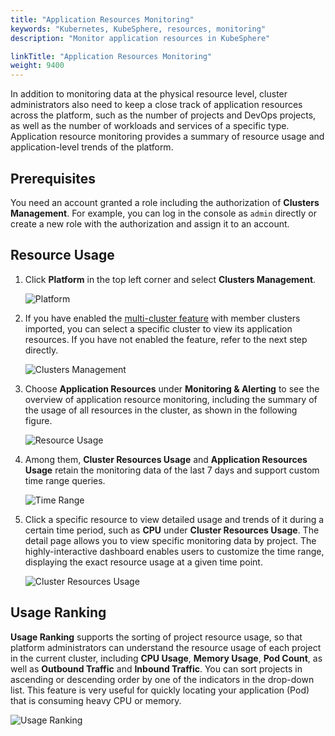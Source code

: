 ```yaml
---
title: "Application Resources Monitoring"
keywords: "Kubernetes, KubeSphere, resources, monitoring"
description: "Monitor application resources in KubeSphere"

linkTitle: "Application Resources Monitoring"
weight: 9400
---
```


In addition to monitoring data at the physical resource level, cluster administrators also need to keep a close track of application resources across the platform, such as the number of projects and DevOps projects, as well as the number of workloads and services of a specific type. Application resource monitoring provides a summary of resource usage and application-level trends of the platform.

## Prerequisites

You need an account granted a role including the authorization of **Clusters Management**. For example, you can log in the console as `admin` directly or create a new role with the authorization and assign it to an account.

## Resource Usage

1. Click **Platform** in the top left corner and select **Clusters Management**.

    ![Platform](/images/docs/cluster-administration/cluster-status-monitoring/platform.png)

2. If you have enabled the [multi-cluster feature](../../multicluster-management) with member clusters imported, you can select a specific cluster to view its application resources. If you have not enabled the feature, refer to the next step directly.

    ![Clusters Management](/images/docs/cluster-administration/cluster-status-monitoring/clusters-management.png)

3. Choose **Application Resources** under **Monitoring & Alerting** to see the overview of application resource monitoring, including the summary of the usage of all resources in the cluster, as shown in the following figure.

    ![Resource Usage](/images/docs/cluster-administration/application-resources-monitoring/application-resources-monitoring.png)

4. Among them, **Cluster Resources Usage** and **Application Resources Usage** retain the monitoring data of the last 7 days and support custom time range queries.

    ![Time Range](/images/docs/cluster-administration/application-resources-monitoring/time-range.png)

5. Click a specific resource to view detailed usage and trends of it during a certain time period, such as **CPU** under **Cluster Resources Usage**. The detail page allows you to view specific monitoring data by project. The highly-interactive dashboard enables users to customize the time range, displaying the exact resource usage at a given time point.

    ![Cluster Resources Usage](/images/docs/cluster-administration/application-resources-monitoring/cluster-resources-monitoring.png)

## Usage Ranking

**Usage Ranking** supports the sorting of project resource usage, so that platform administrators can understand the resource usage of each project in the current cluster, including **CPU Usage**, **Memory Usage**, **Pod Count**, as well as **Outbound Traffic** and **Inbound Traffic**. You can sort projects in ascending or descending order by one of the indicators in the drop-down list. This feature is very useful for quickly locating your application (Pod) that is consuming heavy CPU or memory.

![Usage Ranking](/images/docs/cluster-administration/application-resources-monitoring/usage-ranking.png)

